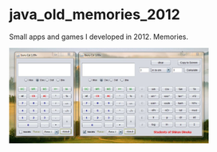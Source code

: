 # java_old_memories_2012
Small apps and games I developed in 2012. Memories.

<img src="Isuru%20Cal%201.99v/Capture.JPG" width="400">
